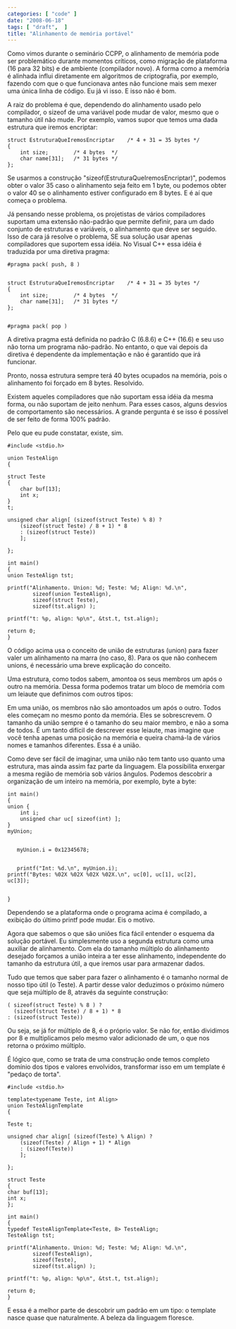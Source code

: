 ```yaml
---
categories: [ "code" ]
date: "2008-06-18"
tags: [ "draft",  ]
title: "Alinhamento de memória portável"
---
```

Como vimos durante o seminário CCPP, o alinhamento de memória pode ser
problemático durante momentos críticos, como migração de plataforma
(16 para 32 bits) e de ambiente (compilador novo). A forma como a memória
é alinhada influi diretamente em algoritmos de criptografia, por exemplo,
fazendo com que o que funcionava antes não funcione mais sem mexer uma
única linha de código. Eu já vi isso. E isso não é bom.

A raiz do problema é que, dependendo do alinhamento usado pelo
compilador, o sizeof de uma variável pode mudar de valor, mesmo que
o tamanho útil não mude. Por exemplo, vamos supor que temos uma dada
estrutura que iremos encriptar:

    
    struct EstruturaQueIremosEncriptar    /* 4 + 31 = 35 bytes */
    {
        int size;        /* 4 bytes  */
        char name[31];   /* 31 bytes */
    };

Se usarmos a construção "sizeof(EstruturaQueIremosEncriptar)", podemos
obter o valor 35 caso o alinhamento seja feito em 1 byte, ou podemos
obter o valor 40 se o alinhamento estiver configurado em 8 bytes. E é
aí que começa o problema.

Já pensando nesse problema, os projetistas de vários compiladores
suportam uma extensão não-padrão que permite definir, para um
dado conjunto de estruturas e variáveis, o alinhamento que deve ser
seguido. Isso de cara já resolve o problema, SE sua solução usar
apenas compiladores que suportem essa idéia. No Visual C++ essa idéia
é traduzida por uma diretiva pragma:

    
    #pragma pack( push, 8 )

    
    struct EstruturaQueIremosEncriptar    /* 4 + 31 = 35 bytes */
    {
        int size;        /* 4 bytes  */
        char name[31];   /* 31 bytes */
    };

    
    #pragma pack( pop )

A diretiva pragma está definida no padrão C (6.8.6) e C++ (16.6)
e seu uso não torna um programa não-padrão. No entanto, o que vai
depois da diretiva é dependente da implementação e não é garantido
que irá funcionar.

Pronto, nossa estrutura sempre terá 40 bytes ocupados na memória,
pois o alinhamento foi forçado em 8 bytes. Resolvido.

Existem aqueles compiladores que não suportam essa idéia da mesma forma,
ou não suportam de jeito nenhum. Para esses casos, alguns desvios
de comportamento são necessários. A grande pergunta é se isso é
possível de ser feito de forma 100% padrão.

Pelo que eu pude constatar, existe, sim.

    #include <stdio.h>
    
    union TesteAlign
    {
    
	struct Teste
	{
		char buf[13];
		int x;
	}
	t;
    
	unsigned char align[ (sizeof(struct Teste) % 8) ?
		(sizeof(struct Teste) / 8 + 1) * 8
		: (sizeof(struct Teste))
		];
    
    };
    
    int main()
    {
	union TesteAlign tst;
    
	printf("Alinhamento. Union: %d; Teste: %d; Align: %d.\n",
			sizeof(union TesteAlign), 
			sizeof(struct Teste), 
			sizeof(tst.align) );
    
	printf("t: %p, align: %p\n", &tst.t, tst.align);
    
	return 0;
    }
    
     
    

O código acima usa o conceito de união de estruturas (union) para fazer
valer um alinhamento na marra (no caso, 8). Para os que não conhecem
unions, é necessário uma breve explicação do conceito.

Uma estrutura, como todos sabem, amontoa os seus membros um após o
outro na memória. Dessa forma podemos tratar um bloco de memória com
um leiaute que definimos com outros tipos:

Em uma união, os membros não são amontoados um após o outro. Todos
eles começam no mesmo ponto da memória. Eles se sobrescrevem. O
tamanho da união sempre é o tamanho do seu maior membro, e não a soma
de todos. É um tanto difícil de descrever esse leiaute, mas imagine
que você tenha apenas uma posição na memória e queira chamá-la de
vários nomes e tamanhos diferentes. Essa é a união.

Como deve ser fácil de imaginar, uma união não tem tanto uso quanto
uma estrutura, mas ainda assim faz parte da linguagem. Ela possibilita
enxergar a mesma região de memória sob vários ângulos. Podemos
descobrir a organização de um inteiro na memória, por exemplo, byte
a byte:

    
    int main()
    {
	union {
	    int i;
	    unsigned char uc[ sizeof(int) ];
	}
	myUnion;

    
       myUnion.i = 0x12345678;

    
       printf("Int: %d.\n", myUnion.i);
	printf("Bytes: %02X %02X %02X %02X.\n", uc[0], uc[1], uc[2],
	uc[3]);

    
    }

Dependendo se a plataforma onde o programa acima é compilado, a
exibição do último printf pode mudar. Eis o motivo.

Agora que sabemos o que são uniões fica fácil entender o esquema da
solução portável. Eu simplesmente uso a segunda estrutura como uma
auxiliar de alinhamento. Com ela do tamanho múltiplo do alinhamento
desejado forçamos a união inteira a ter esse alinhamento, independente
do tamanho da estrutura útil, a que iremos usar para armazenar dados.

Tudo que temos que saber para fazer o alinhamento é o tamanho normal
de nosso tipo útil (o Teste). A partir desse valor deduzimos o próximo
número que seja múltiplo de 8, através da seguinte construção:

    
    ( sizeof(struct Teste) % 8 ) ?
	  (sizeof(struct Teste) / 8 + 1) * 8
	: (sizeof(struct Teste))

Ou seja, se já for múltiplo de 8, é o próprio valor. Se não for,
então dividimos por 8 e multiplicamos pelo mesmo valor adicionado de um,
o que nos retorna o próximo múltiplo.

É lógico que, como se trata de uma construção onde temos completo
domínio dos tipos e valores envolvidos, transformar isso em um template
é "pedaço de torta".

    #include <stdio.h>
    
    template<typename Teste, int Align>
    union TesteAlignTemplate
    {
    
	Teste t;
    
	unsigned char align[ (sizeof(Teste) % Align) ?
		(sizeof(Teste) / Align + 1) * Align
		: (sizeof(Teste))
		];
    
    };
    
    struct Teste
    {
	char buf[13];
	int x;
    };
    
    int main()
    {
	typedef TesteAlignTemplate<Teste, 8> TesteAlign;
	TesteAlign tst;
    
	printf("Alinhamento. Union: %d; Teste: %d; Align: %d.\n",
			sizeof(TesteAlign), 
			sizeof(Teste), 
			sizeof(tst.align) );
    
	printf("t: %p, align: %p\n", &tst.t, tst.align);
    
	return 0;
    }
    
     
    

E essa é a melhor parte de descobrir um padrão em um tipo: o template
nasce quase que naturalmente. A beleza da linguagem floresce.
